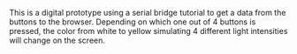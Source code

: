 This is a digital prototype using a serial bridge tutorial to get a data from the buttons to the browser. Depending on which one out of 4 buttons is pressed, the color from white to yellow simulating 4 different light intensities will change on the screen.
